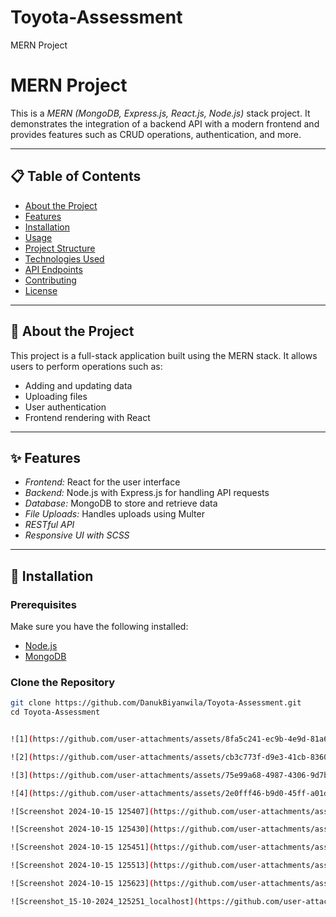 # Toyota-Assessment
MERN Project

# MERN Project

This is a *MERN (MongoDB, Express.js, React.js, Node.js)* stack project. It demonstrates the integration of a backend API with a modern frontend and provides features such as CRUD operations, authentication, and more.

---

## 📋 Table of Contents

- [About the Project](#about-the-project)
- [Features](#features)
- [Installation](#installation)
- [Usage](#usage)
- [Project Structure](#project-structure)
- [Technologies Used](#technologies-used)
- [API Endpoints](#api-endpoints)
- [Contributing](#contributing)
- [License](#license)

---

## 📖 About the Project

This project is a full-stack application built using the MERN stack. It allows users to perform operations such as:
- Adding and updating data
- Uploading files
- User authentication
- Frontend rendering with React

---

## ✨ Features

- *Frontend:* React for the user interface  
- *Backend:* Node.js with Express.js for handling API requests  
- *Database:* MongoDB to store and retrieve data  
- *File Uploads:* Handles uploads using Multer  
- *RESTful API*  
- *Responsive UI with SCSS*

---

## 🚀 Installation

### Prerequisites
Make sure you have the following installed:
- [Node.js](https://nodejs.org/)
- [MongoDB](https://www.mongodb.com/)

### Clone the Repository
```bash
git clone https://github.com/DanukBiyanwila/Toyota-Assessment.git
cd Toyota-Assessment


![1](https://github.com/user-attachments/assets/8fa5c241-ec9b-4e9d-81a6-94d61bd28459)

![2](https://github.com/user-attachments/assets/cb3c773f-d9e3-41cb-8360-cc3be0c74733)

![3](https://github.com/user-attachments/assets/75e99a68-4987-4306-9d7b-4fb260dfa626)

![4](https://github.com/user-attachments/assets/2e0fff46-b9d0-45ff-a01d-c567afb9dabf)

![Screenshot 2024-10-15 125407](https://github.com/user-attachments/assets/d8d369ea-244e-42db-9cdd-83ff5dc29f24)

![Screenshot 2024-10-15 125430](https://github.com/user-attachments/assets/06ead62d-9ec1-4a81-b51c-8708bd2a38ac)

![Screenshot 2024-10-15 125451](https://github.com/user-attachments/assets/f1a032c3-eb07-4c2a-bf5b-2be942ff5d06)

![Screenshot 2024-10-15 125513](https://github.com/user-attachments/assets/597a96bd-97c2-4766-b129-fc48cf8b906c)

![Screenshot 2024-10-15 125623](https://github.com/user-attachments/assets/656d4d95-0360-4c18-ba13-aeb4b7aed04f)

![Screenshot_15-10-2024_125251_localhost](https://github.com/user-attachments/assets/bcebfe93-0095-4b8a-9f1e-bd3161595bf1)










